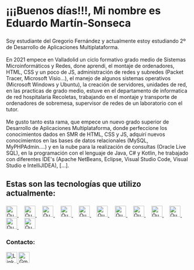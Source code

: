 <h1 align="left">¡¡¡Buenos días!!!, Mi nombre es Eduardo Martín-Sonseca</h1>

###

<p align="left">
  Soy estudiante del Gregorio Fernández y actualmente estoy estudiando 2º de
  Desarrollo de Aplicaciones Multiplataforma.<br /><br />En 2021 empece en
  Valladolid un ciclo formativo grado medio de Sistemas Microinformáticos y
  Redes, done aprendi, el montaje de ordenadores, HTML, CSS y un poco de JS,
  administración de redes y subredes (Packet Tracer, Microsoft Visio...), el
  manejo de algunos sistemas operativos (Microsoft Windows y Ubuntu), la
  creación de servidores, unidades de red, en las practicas de grado medio,
  estuve en el departamento de informatica de red hospitalaria Recoletas,
  trabajando en el montaje y transporte de ordenadores de sobremesa, supervisor
  de redes de un laboratorio con el tutor.<br /><br />Me gusto tanto esta rama,
  que empece un nuevo grado superior de Desarrollo de Aplicaciones
  Multiplataforma, donde perfeccione los conocimientos dados en SMR de HTML, CSS
  y JS, adquirí nuevos conocimientos en las bases de datos relacionales (MySQL,
  MyPHPAdmin....) y en la nube para la realización de consultas (Oracle Live
  SQL), en la programación con el lenguaje de Java, C# y
  Kotlin, he trabajado con diferentes IDE's (Apache NetBeans, Eclipse, Visual
  Studio Code, Visual Studio e IntelliJIDEA), [...].
</p>

###

<h2 align="left">Estas son las tecnologías que utilizo actualmente:</h2>

###

<div align="left">
  <a href="https://developer.mozilla.org/es/docs/Glossary/HTML5" target="_blank">
    <img src="https://cdn.jsdelivr.net/gh/devicons/devicon/icons/html5/html5-original.svg" alt="Que es HTML5"
      width="30" />
  </a>
  &nbsp;&nbsp;&nbsp;

  <a href="https://developer.mozilla.org/es/docs/Glossary/CSS" target="_blank">
    <img src="https://cdn.jsdelivr.net/gh/devicons/devicon/icons/css3/css3-original.svg" alt="Que es CSS" width="30" />
  </a>
  &nbsp;&nbsp;&nbsp;

  <a href="https://developer.mozilla.org/es/docs/Web/JavaScript" target="_blank">
    <img src="https://cdn.jsdelivr.net/gh/devicons/devicon/icons/javascript/javascript-original.svg"
      alt="Que es JavaScript" width="30" />
  </a>
  &nbsp;&nbsp;&nbsp;

  <a href="https://www.java.com/es/download/help/whatis_java.html" target="_blank">
    <img src="https://cdn.jsdelivr.net/gh/devicons/devicon/icons/java/java-original.svg" alt="Que es Java" width="30" />
  </a>
  &nbsp;&nbsp;&nbsp;

  <a href="https://developer.android.com/kotlin/overview?hl=es-419" target="_blank">
    <img src="https://cdn.jsdelivr.net/gh/devicons/devicon/icons/kotlin/kotlin-original.svg" alt="Que es Kotlin"
      width="30" />
  </a>
  &nbsp;&nbsp;&nbsp;
    <a href="https://www.apple.com/co/swift/" target="_blank">
      <img src="https://cdn.jsdelivr.net/gh/devicons/devicon/icons/swift/swift-original.svg" alt="Que es Swift"
        width="30" />
    </a>
    &nbsp;&nbsp;&nbsp;
    <a href="https://learn.microsoft.com/es-es/dotnet/csharp/tour-of-csharp/" target="_blank">
      <img src="https://cdn.jsdelivr.net/gh/devicons/devicon/icons/csharp/csharp-original.svg" alt="Que es C#"
        width="30" />
    </a>
    &nbsp;&nbsp;&nbsp;
      <a href="https://git-scm.com/book/es/v2/Inicio---Sobre-el-Control-de-Versiones-Fundamentos-de-Git"
        target="_blank">
        <img src="https://cdn.jsdelivr.net/gh/devicons/devicon/icons/git/git-original.svg" alt="Que es Git"
          width="30" />
      </a>
      &nbsp;&nbsp;&nbsp;
        <a href="https://developer.android.com/studio/intro?hl=es-419" target="_blank">
          <img src="https://cdn.jsdelivr.net/gh/devicons/devicon/icons/androidstudio/androidstudio-original.svg"
            alt="Que es Android Studio" width="30" />
        </a>
        &nbsp;&nbsp;&nbsp;
        <a href="https://code.visualstudio.com/" target="_blank">
          <img src="https://cdn.jsdelivr.net/gh/devicons/devicon/icons/vscode/vscode-original.svg"
            alt="Que es Visual Studio Code" width="30" />
        </a>
        &nbsp;&nbsp;&nbsp;
        <a href="https://visualstudio.microsoft.com/es/#vs-section" target="_blank">
          <img src="https://cdn.jsdelivr.net/gh/devicons/devicon/icons/visualstudio/visualstudio-plain.svg"
            alt="Que es Visual Studio" width="30" />
        </a>
        &nbsp;&nbsp;&nbsp;
          <a href="https://slack.com/intl/es-es/help/articles/115004071768-%C2%BFQu%C3%A9-es-Slack-" target="_blank">
            <img src="https://cdn.jsdelivr.net/gh/devicons/devicon/icons/slack/slack-original.svg" alt="Que es Slack"
              width="30" />
          </a>
</div>

###

<h3 align="left">Contacto:</h3>

<div align="rigth">
  <a href="https://www.linkedin.com/in/eduardo-mart%C3%ADn-sonseca-b337281ab/" target="_blank">
    <img
      src="https://img.shields.io/static/v1?message=LinkedIn&logo=linkedin&label=&color=0077B5&logoColor=white&labelColor=&style=for-the-badge"
      height="30" alt="LinkedIn" />
  </a>
  <a href="mailto:martinsonsecaeduardo@gmail.com" target="_blank">
    <img
      src="https://img.shields.io/static/v1?message=Gmail&logo=gmail&label=&color=D14836&logoColor=white&labelColor=&style=for-the-badge"
      height="30" alt="Gmail" />
  </a>
</div>

###
